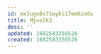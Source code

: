 ```yaml
---
id: mx3ugu0s71wykii7em6zo6u
title: Mjvolk3
desc: ''
updated: 1682583356526
created: 1682583356526
---
```

